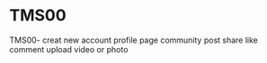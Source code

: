 # TMS00
TMS00- creat new account profile page community post share like comment upload video or photo 
